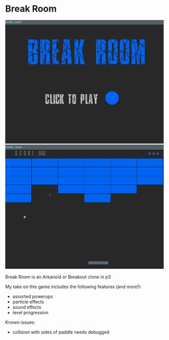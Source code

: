 # Break Room
![Break Room in P3](https://github.com/vvixi/Games/blob/main/Break%20Room/assets/breakroom_title.png "Break Room Title Screen")
![Break Room Breakout Clone in P3](https://github.com/vvixi/Games/blob/main/Break%20Room/assets/breakroom_gameplay.png "Break out clone game")

Break Room is an Arkanoid or Breakout clone in p3

My take on this game includes the following features (and more!):
* assorted powerups
* particle effects 
* sound effects
* level progression

Known issues:
* collision with sides of paddle needs debugged

